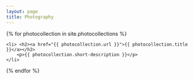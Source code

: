 ```yaml
---
layout: page
title: Photography
---
```

{% for photocollection in site.photocollections %}
  <div class="photocollection">
<!--     <h2><a href="{{ photocollection.url }}">{{ photocollection.title }}</a></h2> -->

    <li> <h2><a href="{{ photocollection.url }}">{{ photocollection.title }}</a></h2>
        <p>{{ photocollection.short-description }}</p>
    </li>
  </div>
 
{% endfor %} 
